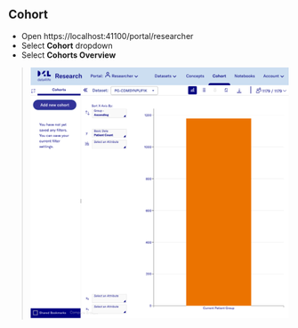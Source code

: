 ## Cohort
- Open https://localhost:41100/portal/researcher
- Select **Cohort** dropdown
- Select **Cohorts Overview**
> ![](../images/cohort/Cohort.png)